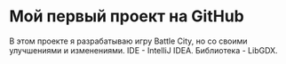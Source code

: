 # Мой первый проект на GitHub

В этом проекте я разрабатываю игру Battle City, но со своими улучшениями и изменениями.
IDE - IntelliJ IDEA. Библиотека - LibGDX.
